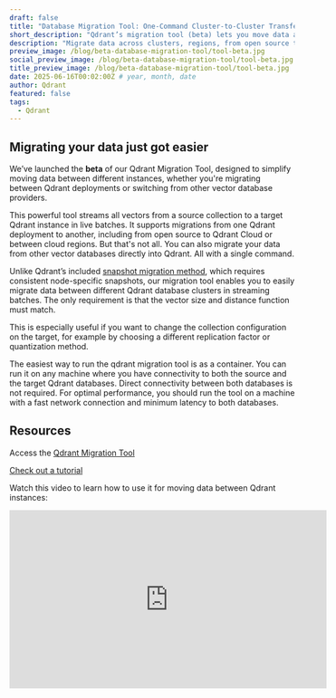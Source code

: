 ```yaml
---
draft: false
title: "Database Migration Tool: One-Command Cluster-to-Cluster Transfers"
short_description: "Qdrant’s migration tool (beta) lets you move data across clusters or regions with one command—no snapshots needed. Try it now."
description: "Migrate data across clusters, regions, from open source to cloud, and more with just one command."
preview_image: /blog/beta-database-migration-tool/tool-beta.jpg
social_preview_image: /blog/beta-database-migration-tool/tool-beta.jpg
title_preview_image: /blog/beta-database-migration-tool/tool-beta.jpg
date: 2025-06-16T00:02:00Z # year, month, date
author: Qdrant
featured: false
tags:
  - Qdrant
---
```


## Migrating your data just got easier

We’ve launched the **beta** of our Qdrant Migration Tool, designed to simplify moving data between different instances, whether you're migrating between Qdrant deployments or switching from other vector database providers.

This powerful tool streams all vectors from a source collection to a target Qdrant instance in live batches. It supports migrations from one Qdrant deployment to another, including from open source to Qdrant Cloud or between cloud regions. But that's not all. You can also migrate your data from other vector databases directly into Qdrant. All with a single command.

Unlike Qdrant’s included [snapshot migration method](https://qdrant.tech/documentation/concepts/snapshots/), which requires consistent node-specific snapshots, our migration tool enables you to easily migrate data between different Qdrant database clusters in streaming batches. The only requirement is that the vector size and distance function must match.

This is especially useful if you want to change the collection configuration on the target, for example by choosing a different replication factor or quantization method.

The easiest way to run the qdrant migration tool is as a container. You can run it on any machine where you have connectivity to both the source and the target Qdrant databases. Direct connectivity between both databases is not required. For optimal performance, you should run the tool on a machine with a fast network connection and minimum latency to both databases.

## Resources 

Access the [Qdrant Migration Tool](https://github.com/qdrant/migration) 

[Check out a tutorial](https://qdrant.tech/documentation/guides/migration/)

Watch this video to learn how to use it for moving data between Qdrant instances:

<iframe width="560" height="315" src="https://www.youtube.com/embed/FU39926M0m4?si=qhrlDibev9We_gLo" title="YouTube video player" frameborder="0" allow="accelerometer; autoplay; clipboard-write; encrypted-media; gyroscope; picture-in-picture; web-share" referrerpolicy="strict-origin-when-cross-origin" allowfullscreen></iframe>
